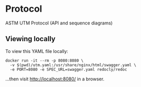 # Protocol
ASTM UTM Protocol (API and sequence diagrams)

## Viewing locally
To view this YAML file locally:

```shell script
docker run -it --rm -p 8080:8080 \
  -v $(pwd)/utm.yaml:/usr/share/nginx/html/swagger.yaml \
  -e PORT=8080 -e SPEC_URL=swagger.yaml redocly/redoc
```

...then visit [http://localhost:8080/](http://localhost:8080/) in a browser.
